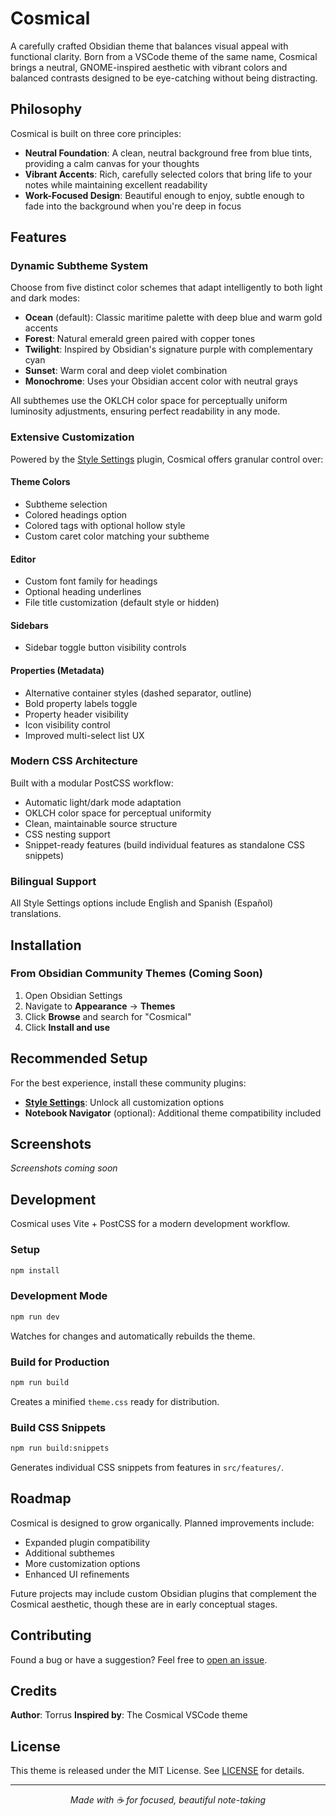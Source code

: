 # Cosmical

A carefully crafted Obsidian theme that balances visual appeal with functional clarity. Born from a VSCode theme of the same name, Cosmical brings a neutral, GNOME-inspired aesthetic with vibrant colors and balanced contrasts designed to be eye-catching without being distracting.

## Philosophy

Cosmical is built on three core principles:

- **Neutral Foundation**: A clean, neutral background free from blue tints, providing a calm canvas for your thoughts
- **Vibrant Accents**: Rich, carefully selected colors that bring life to your notes while maintaining excellent readability
- **Work-Focused Design**: Beautiful enough to enjoy, subtle enough to fade into the background when you're deep in focus

## Features

### Dynamic Subtheme System

Choose from five distinct color schemes that adapt intelligently to both light and dark modes:

- **Ocean** (default): Classic maritime palette with deep blue and warm gold accents
- **Forest**: Natural emerald green paired with copper tones
- **Twilight**: Inspired by Obsidian's signature purple with complementary cyan
- **Sunset**: Warm coral and deep violet combination
- **Monochrome**: Uses your Obsidian accent color with neutral grays

All subthemes use the OKLCH color space for perceptually uniform luminosity adjustments, ensuring perfect readability in any mode.

### Extensive Customization

Powered by the [Style Settings](https://github.com/mgmeyers/obsidian-style-settings) plugin, Cosmical offers granular control over:

#### Theme Colors
- Subtheme selection
- Colored headings option
- Colored tags with optional hollow style
- Custom caret color matching your subtheme

#### Editor
- Custom font family for headings
- Optional heading underlines
- File title customization (default style or hidden)

#### Sidebars
- Sidebar toggle button visibility controls

#### Properties (Metadata)
- Alternative container styles (dashed separator, outline)
- Bold property labels toggle
- Property header visibility
- Icon visibility control
- Improved multi-select list UX

### Modern CSS Architecture

Built with a modular PostCSS workflow:

- Automatic light/dark mode adaptation
- OKLCH color space for perceptual uniformity
- Clean, maintainable source structure
- CSS nesting support
- Snippet-ready features (build individual features as standalone CSS snippets)

### Bilingual Support

All Style Settings options include English and Spanish (Español) translations.

## Installation

### From Obsidian Community Themes (Coming Soon)

1. Open Obsidian Settings
2. Navigate to **Appearance** → **Themes**
3. Click **Browse** and search for "Cosmical"
4. Click **Install and use**

## Recommended Setup

For the best experience, install these community plugins:

- **[Style Settings](https://github.com/mgmeyers/obsidian-style-settings)**: Unlock all customization options
- **Notebook Navigator** (optional): Additional theme compatibility included

## Screenshots

_Screenshots coming soon_

## Development

Cosmical uses Vite + PostCSS for a modern development workflow.

### Setup

```bash
npm install
```

### Development Mode

```bash
npm run dev
```

Watches for changes and automatically rebuilds the theme.

### Build for Production

```bash
npm run build
```

Creates a minified `theme.css` ready for distribution.

### Build CSS Snippets

```bash
npm run build:snippets
```

Generates individual CSS snippets from features in `src/features/`.

## Roadmap

Cosmical is designed to grow organically. Planned improvements include:

- Expanded plugin compatibility
- Additional subthemes
- More customization options
- Enhanced UI refinements

Future projects may include custom Obsidian plugins that complement the Cosmical aesthetic, though these are in early conceptual stages.

## Contributing

Found a bug or have a suggestion? Feel free to [open an issue](https://github.com/M-Torrus/cosmical-obsidian/issues).

## Credits

**Author**: Torrus
**Inspired by**: The Cosmical VSCode theme

## License

This theme is released under the MIT License. See [LICENSE](LICENSE) for details.

---

<p align="center">
  <i>Made with ☕ for focused, beautiful note-taking</i>
</p>
